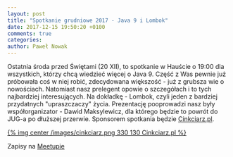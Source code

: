 ```yaml
---
layout: post
title: "Spotkanie grudniowe 2017 - Java 9 i Lombok"
date: 2017-12-15 19:50:20 +0100
comments: true
categories: 
author: Paweł Nowak
---
```


Ostatnia środa przed Świętami (20 XII), to spotkanie w Hauście o 19:00 dla wszystkich, którzy chcą wiedzieć więcej o Java 9. Część z Was pewnie już próbowała coś w niej robić, zdecydowana większość - 
już z grubsza wie o nowościach. Natomiast nasz prelegent opowie o szczegółach i to tych najbardziej interesujących. Na dokładkę - Lombok, czyli jeden z bardziej przydatnych
"upraszczaczy" życia.
Prezentację pooprowadzi nasz były współorganizator - Dawid Maksylewicz, dla którego będzie to powrót do JUG-a po dłuższej przerwie. 
Sponsorem spotkania będzie <a href="https://cinkciarz.pl/" target="_blank">Cinkciarz.pl</a>.

[{% img center /images/cinkciarz.png 330 130 Cinkciarz.pl %}](http://www.cinkciarz.pl)

Zapisy na <a href="https://www.meetup.com/Zielona-Gora-JUG/events/245733478/" target="_blank">Meetupie</a>